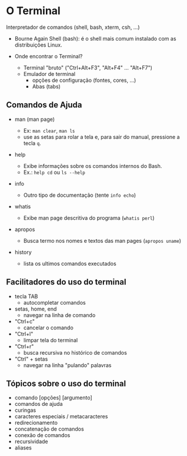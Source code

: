 # O Terminal

Interpretador de comandos (shell, bash, xterm, csh, …)

- Bourne Again Shell (bash): é o shell mais comum instalado com as distribuições Linux.

- Onde encontrar o Terminal?
  - Terminal "bruto" ("Ctrl+Alt+F3", "Alt+F4" … "Alt+F7")
  - Emulador de terminal
    - opções de configuração (fontes, cores, …)
    - Abas (tabs)



## Comandos de Ajuda

- man (man page)
  - Ex: ``man clear``, ``man ls``
  - use as setas para rolar a tela e, para sair do manual, pressione a tecla ``q``.
    
- help 
  - Exibe informações sobre os comandos internos do Bash.
  - Ex.: ``help cd`` ou ``ls --help``
    
- info
  - Outro tipo de documentação (tente ``info echo``)
    
- whatis
  - Exibe man page descritiva do programa (``whatis perl``)

- apropos
  - Busca termo nos nomes e textos das man pages (``apropos uname``)

- history
  - lista os ultimos comandos executados


## Facilitadores do uso do terminal

- tecla TAB
  - autocompletar comandos
- setas, home, end
  - navegar na linha de comando
- "Ctrl+c"
  - cancelar o comando
- "Ctrl+l"
  - limpar tela do terminal
- "Ctrl+r"
  - busca recursiva no histórico de comandos
- "Ctrl" + setas
  - navegar na linha "pulando" palavras
  

## Tópicos sobre o uso do terminal

- comando [opções] [argumento]
- comandos de ajuda
- curingas
- caracteres especiais / metacaracteres
- redirecionamento
- concatenação de comandos
- conexão de comandos
- recursividade
- aliases

